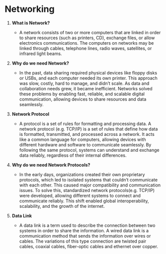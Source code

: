 # Networking

1. **What is Network?**
   - A network consists of two or more computers that are linked in order to share resources (such as printers, CD), exchange files, or allow electronics communications. The computers on networks may be linked through cables, telephone lines, radio waves, satellites, or infrared light beams.

2. **Why do we need Network?**
   - In the past, data sharing required physical devices like floppy disks or USBs, and each computer needed its own printer. This approach was slow, costly, hard to manage, and didn’t scale. As data and collaboration needs grew, it became inefficient.
Networks solved these problems by enabling fast, reliable, and scalable digital communication, allowing devices to share resources and data seamlessly.

3. **Network Protocol**
   - A protocol is a set of rules for formatting and processing data. A network protocol (e.g. TCP/IP) is a set of rules that define how data is formatted, transmitted, and processed across a network.
It acts like a common language for computers, allowing devices with different hardware and software to communicate seamlessly. By following the same protocol, systems can understand and exchange data reliably, regardless of their internal differences.

4. **Why do we need Network Protocols?**
   - In the early days, organizations created their own proprietary protocols, which led to isolated systems that couldn’t communicate with each other. This caused major compatibility and communication issues. To solve this, standardized network protocols(e.g. TCP/IP) were developed, allowing different systems to connect and communicate reliably. This shift enabled global interoperability, scalability, and the growth of the internet.

5. **Data Link**
   - A data link is a term used to describe the connection between two systems in order to share the information. A wired data link is a communication method that sends the information over wires or cables. The variations of this type connection are twisted pair cables, coaxial cables, fiber-optic cables and ethernet over copper.


